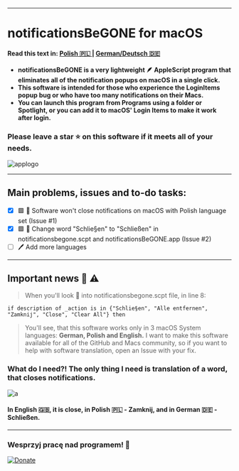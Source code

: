 -------------------------------------------------------------------------------------------------------------------------------------------

# notificationsBeGONE for macOS
#### Read this text in: [Polish :poland: ](https://github.com/karolpszo/notificationsbegone/blob/main/README-pl.md) | [German/Deutsch :de:](https://github.com/karolpszo/notificationsbegone/blob/main/README-de.md)
+ **notificationsBeGONE is a very lightweight :feather: AppleScript program that eliminates all of the notification popups on macOS in a single click.**
+ **This software is intended for those who experience the LoginItems popup bug or who have too many notifications on their Macs.**
+ **You can launch this program from Programs using a folder or Spotlight, or you can add it to macOS' Login Items to make it work after login.**
### Please leave a star :star: on this software if it meets all of your needs.
![applogo](https://i.imgur.com/mnm2GrD.png)

-------------------------------------------------------------------------------------------------------------------------------------------
## Main problems, issues and to-do tasks:
- [x] :green_square: :hammer: Software won't close notifications on macOS with Polish language set (Issue #1)
- [x] :green_square: :hammer: Change word "Schlie§en" to "Schließen" in notificationsbegone.scpt and notificationsBeGONE.app (Issue #2)
- [ ] :pen: Add more languages 
-------------------------------------------------------------------------------------------------------------------------------------------

## Important news :newspaper: :warning:
> When you'll look :eyes: into notificationsbegone.scpt file, in line 8:
```
if description of _action is in {"Schlie§en", "Alle entfernen", "Zamknij", "Close", "Clear All"} then 
```
> You'll see, that this software works only in 3 macOS System languages: **German, Polish and English.** I want to make this software available for all of the GitHub and Macs community, so if you want to help with software translation, open an Issue with your fix.
### What do I need?! The only thing I need is translation of a word, that closes notifications.
![a](https://user-images.githubusercontent.com/111112623/224505336-015febd8-0c16-4b8d-810a-3369b2ed8e2b.png) 
#### In English :gb:, it is **close**,   in Polish :poland: - **Zamknij**,    and in German :de: - **Schließen**.
-------------------------------------------------------------------------------------------------------------------------------------------
### Wesprzyj pracę nad programem! :black_heart:
[![Donate](https://img.shields.io/badge/Donate-PayPal-blue.svg)](https://paypal.com/karolpszo)
